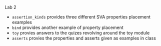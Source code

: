 Lab 2

- `assertion_kinds` provides three different SVA properties placement examples
- `bind` provides another example of property placement
- `toy` provies answers to the quizes revolving around the toy module
- `asserts` provies the properties and asserts given as examples in class
